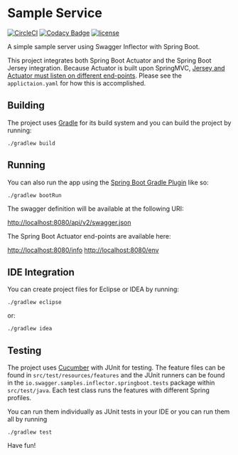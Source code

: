 # Sample Service

[![CircleCI](https://img.shields.io/circleci/project/github/tompahoward/sample-service.svg)](https://circleci.com/gh/tompahoward/workflows/sample-service)
[![Codacy Badge](https://api.codacy.com/project/badge/Grade/7785f1049bd045dda89fcfff65bff3da)](https://www.codacy.com/app/mountain-pass/ryvr?utm_source=github.com&amp;utm_medium=referral&amp;utm_content=mountain-pass/ryvr&amp;utm_campaign=Badge_Grade)
[![license](https://img.shields.io/github/license/tompahoward/sample-service.svg)](https://github.com/tompahoward/sample-service/blob/master/LICENSE)

A simple sample server using Swagger Inflector with Spring Boot.

This project integrates both Spring Boot Actuator and the Spring Boot Jersey integration. Because Actuator is built upon SpringMVC, [Jersey and Actuator must listen on different end-points](http://docs.spring.io/spring-boot/docs/current/reference/html/howto-actuator.html#howto-use-actuator-with-jersey). Please see the `applictaion.yaml` for how this is accomplished. 

## Building

The project uses [Gradle](https://gradle.org/) for its build system and you can build the project by running:

	./gradlew build

## Running

You can also run the app using the [Spring Boot Gradle Plugin](http://docs.spring.io/spring-boot/docs/current/reference/html/build-tool-plugins-gradle-plugin.html) like so: 

	./gradlew bootRun

The swagger definition will be available at the following URI:

[http://localhost:8080/api/v2/swagger.json](http://localhost:8080/api/v2/swagger.json)

The Spring Boot Actuator end-points are available here:

[http://localhost:8080/info](http://localhost:8080/info)
[http://localhost:8080/env](http://localhost:8080/env)

## IDE Integration

You can create project files for Eclipse or IDEA by running:

	./gradlew eclipse
	
or:

	./gradlew idea

## Testing

The project uses [Cucumber](https://cucumber.io/) with JUnit for testing. The feature files can be found in
`src/test/resources/features` and the JUnit runners can be found in the `io.swagger.samples.inflector.springboot.tests` package within `src/test/java`. Each test class runs the features with different Spring profiles.

You can run them individually as JUnit tests in your IDE or you can run them all by running

	./gradlew test




Have fun!

